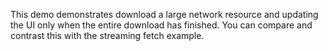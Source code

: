 
This demo demonstrates download a large network resource and updating the UI only when the entire download has finished. You can compare and contrast this with the streaming fetch example.